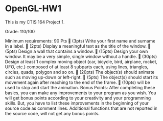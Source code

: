 # OpenGL-HW1
This is my CTIS 164 Project 1. 

Grade: 110/100

Minimum requirements: 90 Pts
 (3pts) Write your first name and surname in a label.
 (2pts) Display a meaningful text as the title of the window.
 (5pts) Design a wall that contains a window.
 (15pts) Design your own window. It may be a very simple, single window without a handle.
 (30pts) Design at least 1 complex moving object (car, bicycle, bird, airplane, rocket, UFO, etc.) composed of at least 8 subparts each, using lines, triangles, circles, quads, polygon and so on.
 (20pts) The object(s) should animate such as moving up-down or left-right.
 (5pts) The object(s) should start its movement again after reaching to the end of the frame.
 (10pts) <Spacebar> will be used to stop and start the animation.
Bonus Points: After completing these basics, you can make any improvements to your program as you wish. You will get bonus points according to your creativity and your programming skills. But, you have to list these improvements in the beginning of your source code as comment lines. Additional functions that are not reported in the source code, will not get any bonus points.
